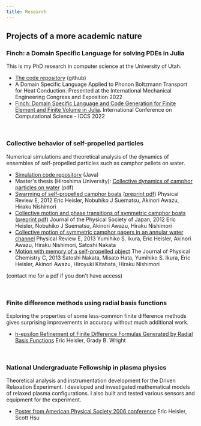 ```yaml
---
title: Research
---
```


## Projects of a more academic nature

<h3>Finch: a Domain Specific Language for solving PDEs in Julia</h3>
<p>
This is my PhD research in computer science at the University of Utah.
<br>
<ul>
<li> <a href="https://github.com/paralab/Finch">The code repository</a> (github)
<li> A Domain Specific Language Applied to Phonon Boltzmann Transport for Heat Conduction. Presented at the International
Mechanical Engineering Congress and Exposition 2022</li>
<li> <a href="https://doi.org/10.1007/978-3-031-08751-6_9">Finch: Domain Specific Language and Code Generation for Finite Element and Finite Volume in Julia</a>. International Conference on Computational Science - ICCS 2022</li>
</ul>
<br>

<h3>Collective behavior of self-propelled particles</h3>
<p>
Numerical simulations and theoretical analysis of the dynamics of ensembles of self-propelled particles such as camphor pellets on water.
<br>
<ul>
<li><a href="https://github.com/ericheisler/CamphorParticleSimulation">Simulation code repository</a> (Java)</li>
<li>Master's thesis (Hiroshima University): <a href="files/msthesis.pdf">Collective dynamics of camphor particles on water</a> (pdf)</li>
<li><a href="https://journals.aps.org/pre/abstract/10.1103/PhysRevE.85.055201">Swarming of self-propelled camphor boats</a> (<a href="https://arxiv.org/pdf/1112.2576.pdf">preprint pdf</a>) Physical Review E, 2012 Eric Heisler, Nobuhiko J Suematsu, Akinori Awazu, Hiraku Nishimori</li>
<li><a href="https://journals.jps.jp/doi/abs/10.1143/JPSJ.81.074605">Collective motion and phase transitions of symmetric camphor boats</a> (<a href="https://arxiv.org/pdf/1111.6741.pdf">preprint pdf</a>) Journal of the Physical Society of Japan, 2012 Eric Heisler, Nobuhiko J Suematsu, Akinori Awazu, Hiraku Nishimori</li>
<li><a href="https://journals.aps.org/pre/abstract/10.1103/PhysRevE.88.012911">Collective motion of symmetric camphor papers in an annular water channel</a> Physical Review E, 2013 Yumihiko S. Ikura, Eric Heisler, Akinori Awazu, Hiraku Nishimori, Satoshi Nakata</li>
<li><a href="https://pubs.acs.org/doi/pdf/10.1021/jp409172m">Motion with memory of a self-propelled object</a> The Journal of Physical Chemistry C, 2013 Satoshi Nakata, Misato  Hata, Yumihiko  S. Ikura, Eric  Heisler, Akinori  Awazu, Hiroyuki  Kitahata, Hiraku  Nishimori</li>
</ul>
(contact me for a pdf if you don't have access)
</p>
<br>

<h3>Finite difference methods using radial basis functions</h3>
<p>
Exploring the properties of some less-common finite difference methods gives surprising improvements in accuracy without much additional work.
<br>
<ul>
<li><a href="files/h-e_refinement_for_RBFs-paper.pdf">h-epsilon Refinement of Finite Difference Formulas Generated by Radial Basis Functions</a> Eric Heisler, Grady B. Wright</li>
</ul>
</p>
<br>

<h3>National Undergraduate Fellowship in plasma physics</h3>
<p>Theoretical analysis and instrumentation development for the Driven Relaxation Experiment. I developed and investigated mathematical models of relaxed plasma configurations. I also built and tested various sensors and equipment for the experiment.
<br>
<ul>
<li><a href="files/ericsymposiumposter06.png">Poster from American Physical Society 2006 conference</a> Eric Heisler, Scott Hsu</li>
</ul>
</p>